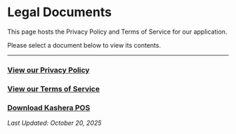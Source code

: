 # Legal Documents

This page hosts the Privacy Policy and Terms of Service for our application.

Please select a document below to view its contents.

---

### **[View our Privacy Policy](./PRIVACY.md)**

### **[View our Terms of Service](./TERMS.md)**

### **[Download Kashera POS](./pos.md)**


*Last Updated: October 20, 2025*
